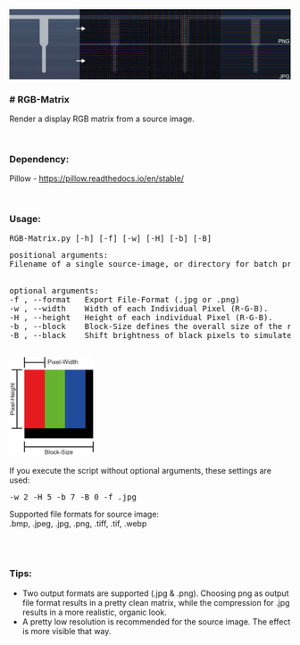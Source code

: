 <img src="Example_01.jpg">
<h3># RGB-Matrix</h3><p>Render a display RGB matrix from a source image.</p>
<br><h3>Dependency:</h3>
<p>Pillow - <a href="https://pillow.readthedocs.io/en/stable/">https://pillow.readthedocs.io/en/stable/</a></p>
<br><h3>Usage:</h3>
<pre>RGB-Matrix.py [-h] [-f] [-w] [-H] [-b] [-B]</pre>
<pre>positional arguments:
Filename of a single source-image, or directory for batch processing.
<br>
optional arguments:
-f , --format   Export File-Format (.jpg or .png)
-w , --width    Width of each Individual Pixel (R-G-B).
-H , --height   Height of each individual Pixel (R-G-B).
-b , --block    Block-Size defines the overall size of the repeated Pixel-Pattern.
-B , --black    Shift brightness of black pixels to simulate backlight shining - otherwise no pixels are visible in black areas. Value between 0-100 (0 = black 100 = white)</pre>
<br>
<img src="info.png" width="30%">
<br>
<p>If you execute the script without optional arguments, these settings are used:</p>
<pre>-w 2 -H 5 -b 7 -B 0 -f .jpg</pre>
<p>Supported file formats for source image:<br>.bmp, .jpeg, .jpg, .png, .tiff, .tif, .webp</p><br>
<br><h3>Tips:</h3>
<ul><li>Two output formats are supported (.jpg & .png). Choosing png as output file format results in a pretty clean matrix, while the compression for .jpg results in a more realistic, organic look.</li><li>A pretty low resolution is recommended for the source image. The effect is more visible that way.</li></ul>
